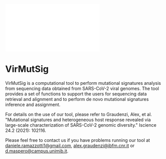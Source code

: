 
![Graphical abstract](/images/graphical_abstract.pdf)

VirMutSig
================

VirMutSig is a computational tool to perform mutational signatures analysis from sequencing data obtained from SARS-CoV-2 viral genomes. The tool provides a set of functions to support the users for sequencing data retrieval and alignment and to perform de novo mutational signatures inference and assignment.

For details on the use of our tool, please refer to Graudenzi, Alex, et al. "Mutational signatures and heterogeneous host response revealed via large-scale characterization of SARS-CoV-2 genomic diversity." Iscience 24.2 (2021): 102116.

Please feel free to contact us if you have problems running our tool at daniele.ramazzotti1@gmail.com, alex.graudenzi@ibfm.cnr.it or d.maspero@campus.unimib.it.
